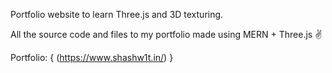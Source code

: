 Portfolio website to learn Three.js and 3D texturing. 

All the source code and files to my portfolio made using MERN + Three.js ✌️ 

Portfolio: {  (https://www.shashw1t.in/)  }
